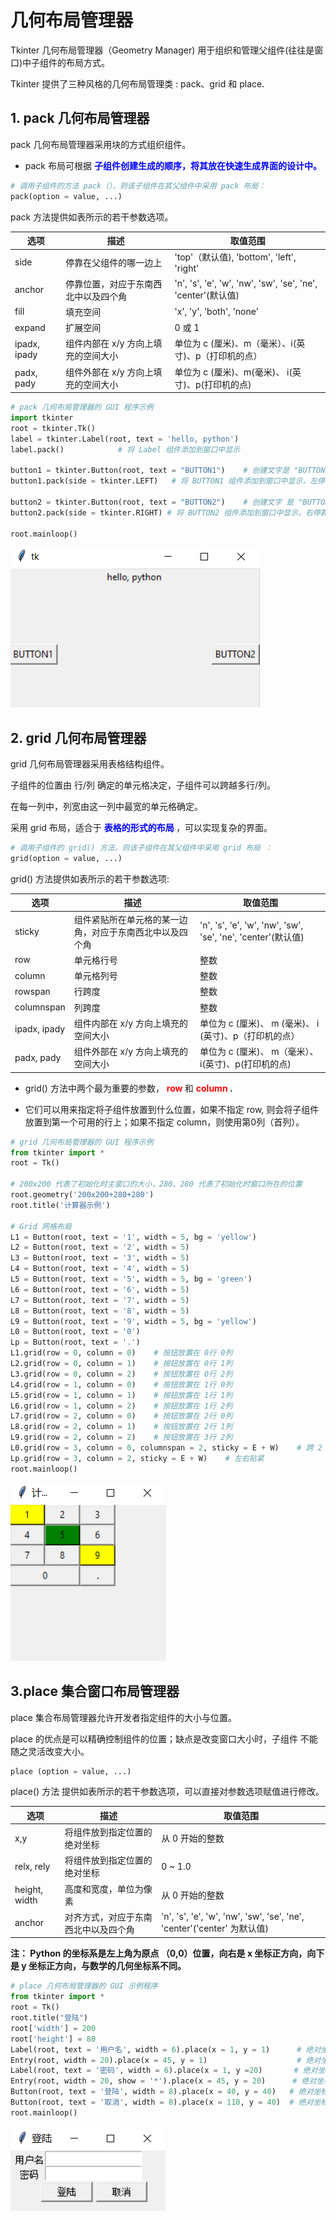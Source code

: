 # 几何布局管理器

Tkinter 几何布局管理器（Geometry Manager) 用于组织和管理父组件(往往是窗口)中子组件的布局方式。

Tkinter 提供了三种风格的几何布局管理类 : pack、grid 和 place.

## 1. pack 几何布局管理器

pack 几何布局管理器采用块的方式组织组件。

- pack 布局可根据 **<font color="blue">子组件创建生成的顺序，将其放在快速生成界面的设计中。</font>**

```python
# 调用子组件的方法 pack（），则该子组件在其父组件中采用 pack 布局：
pack(option = value, ...)
```

pack 方法提供如表所示的若干参数选项。

|选项|描述|取值范围|
|----|---|--------|
| side | 停靠在父组件的哪一边上 | 'top'（默认值), 'bottom', 'left', 'right'|
| anchor | 停靠位置，对应于东南西北中以及四个角 | 'n', 's', 'e', 'w', 'nw', 'sw', 'se', 'ne', 'center'(默认值)|
| fill | 填充空间 | 'x', 'y', 'both', 'none'|
| expand | 扩展空间 | 0 或 1 |
| ipadx, ipady | 组件内部在 x/y 方向上填充的空间大小| 单位为 c (厘米)、m（毫米）、i(英寸)、p（打印机的点）|
| padx, pady | 组件外部在 x/y 方向上填充的空间大小 | 单位为 c (厘米)、m(毫米)、 i(英寸)、p(打印机的点) |

```python
# pack 几何布局管理器的 GUI 程序示例
import tkinter
root = tkinter.Tk()
label = tkinter.Label(root, text = 'hello, python')
label.pack()            # 将 Label 组件添加到窗口中显示

button1 = tkinter.Button(root, text = "BUTTON1")    # 创建文字是 "BUTTON1" 的 Button 组件
button1.pack(side = tkinter.LEFT)   # 将 BUTTON1 组件添加到窗口中显示，左停靠

button2 = tkinter.Button(root, text = "BUTTON2")    # 创建文字 是 "BUTTON2" 的 Button 组件
button2.pack(side = tkinter.RIGHT) # 将 BUTTON2 组件添加到窗口中显示，右停靠

root.mainloop()
```

![pack 几何布局管理示例](00.Resource/01.png)

## 2. grid 几何布局管理器

grid 几何布局管理器采用表格结构组件。

子组件的位置由 行/列 确定的单元格决定，子组件可以跨越多行/列。

在每一列中，列宽由这一列中最宽的单元格确定。

采用 grid 布局，适合于 **<font color="blue"> 表格的形式的布局 </font>**，可以实现复杂的界面。

```python
# 调用子组件的 grid() 方法，则该子组件在其父组件中采用 grid 布局 ：
grid(option = value, ...)
```

grid() 方法提供如表所示的若干参数选项:

| 选项 | 描述 | 取值范围 |
|------|------|---------|
| sticky | 组件紧贴所在单元格的某一边角，对应于东南西北中以及四个角 | 'n', 's', 'e', 'w', 'nw', 'sw', 'se', 'ne', 'center'(默认值) |
| row | 单元格行号 | 整数 |
| column | 单元格列号 | 整数 |
| rowspan | 行跨度 | 整数 |
| columnspan | 列跨度 | 整数 |
| ipadx, ipady | 组件内部在 x/y 方向上填充的空间大小 | 单位为 c (厘米)、 m (毫米)、 i (英寸)、p（打印机的点）|
| padx, pady | 组件外部在 x/y 方向上填充的空间大小 | 单位为 c (厘米)、 m（毫米）、i(英寸)、p(打印机的点) |

- grid() 方法中两个最为重要的参数， **<font color="red"> row </font>** 和 **<font color="red"> column </font>.**

- 它们可以用来指定将子组件放置到什么位置，如果不指定 row, 则会将子组件放置到第一个可用的行上；如果不指定 column，则使用第0列（首列）。

```python
# grid 几何布局管理器的 GUI 程序示例
from tkinter import *
root = Tk()

# 200x200 代表了初始化时主窗口的大小，280、280 代表了初始化时窗口所在的位置
root.geometry('200x200+280+280')
root.title('计算器示例')

# Grid 网格布局
L1 = Button(root, text = '1', width = 5, bg = 'yellow')
L2 = Button(root, text = '2', width = 5)
L3 = Button(root, text = '3', width = 5)
L4 = Button(root, text = '4', width = 5)
L5 = Button(root, text = '5', width = 5, bg = 'green')
L6 = Button(root, text = '6', width = 5)
L7 = Button(root, text = '7', width = 5)
L8 = Button(root, text = '8', width = 5)
L9 = Button(root, text = '9', width = 5, bg = 'yellow')
L0 = Button(root, text = '0')
Lp = Button(root, text = '.')
L1.grid(row = 0, column = 0)    # 按钮放置在 0行 0列
L2.grid(row = 0, column = 1)    # 按钮放置在 0行 1列
L3.grid(row = 0, column = 2)    # 按钮放置在 0行 2列
L4.grid(row = 1, column = 0)    # 按钮放置在 1行 0列
L5.grid(row = 1, column = 1)    # 按钮放置在 1行 1列
L6.grid(row = 1, column = 2)    # 按钮放置在 1行 2列
L7.grid(row = 2, column = 0)    # 按钮放置在 2行 0列
L8.grid(row = 2, column = 1)    # 按钮放置在 2行 1列
L9.grid(row = 2, column = 2)    # 按钮放置在 3行 2列
L0.grid(row = 3, column = 0, columnspan = 2, sticky = E + W)    # 跨 2 列， 左右贴紧
Lp.grid(row = 3, column = 2, sticky = E + W)    # 左右贴紧
root.mainloop()
```

![grid几何布局管理器示例](00.Resource/02.png)

## 3.place 集合窗口布局管理器

place 集合布局管理器允许开发者指定组件的大小与位置。

place 的优点是可以精确控制组件的位置；缺点是改变窗口大小时，子组件 不能随之灵活改变大小。

```python
place (option = value, ...)
```

place() 方法 提供如表所示的若干参数选项，可以直接对参数选项赋值进行修改。

| 选项 | 描述 | 取值范围 |
|------|------|---------|
| x,y | 将组件放到指定位置的绝对坐标 | 从 0 开始的整数 |
| relx, rely | 将组件放到指定位置的绝对坐标 | 0 ~ 1.0 |
| height, width | 高度和宽度，单位为像素 | 从 0 开始的整数 |
| anchor | 对齐方式，对应于东南西北中以及四个角 | 'n', 's', 'e', 'w', 'nw', 'sw', 'se', 'ne', 'center'('center' 为默认值)|

**注： Python 的坐标系是左上角为原点 （0,0）位置，向右是 x 坐标正方向，向下是 y 坐标正方向，与数学的几何坐标系不同。**

```python
# place 几何布局管理器的 GUI 示例程序
from tkinter import *
root = Tk()
root.title("登陆")
root['width'] = 200
root['height'] = 80
Label(root, text = '用户名', width = 6).place(x = 1, y = 1)      # 绝对坐标 （1, 1）
Entry(root, width = 20).place(x = 45, y = 1)                    # 绝对坐标 （45, 20）
Label(root, text = '密码', width = 6).place(x = 1, y =20)       # 绝对坐标  （1，20）
Entry(root, width = 20, show = '*').place(x = 45, y = 20)      # 绝对坐标   (45, 20)
Button(root, text = '登陆', width = 8).place(x = 40, y = 40)   # 绝对坐标   （40, 40)
Button(root, text = '取消', width = 8).place(x = 110, y = 40)  # 绝对坐标 （110, 40)
root.mainloop()
```
![place 几何布局管理器的 GUI 示例程序](00.Resource/03.png)


